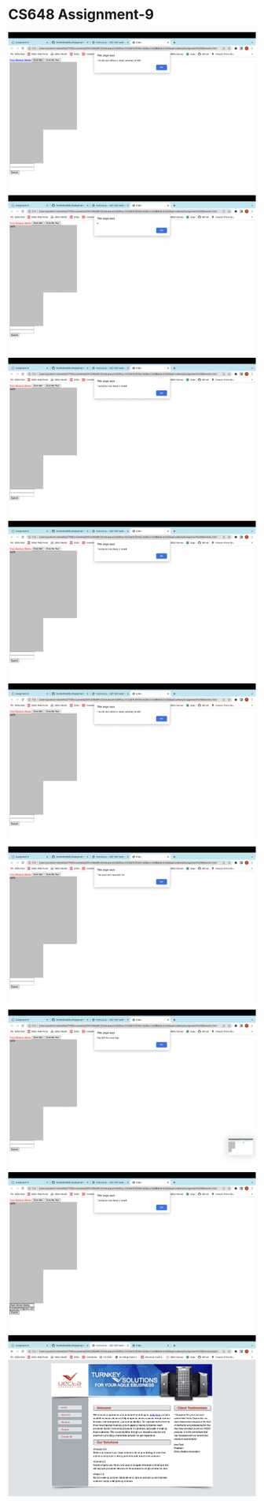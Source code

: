 # CS648 Assignment-9

<img src="screenshots/1.png" alt="">
<img src="screenshots/2.png" alt="">
<img src="screenshots/3.png" alt="">
<img src="screenshots/4.png" alt="">
<img src="screenshots/5.png" alt="">
<img src="screenshots/6.png" alt="">
<img src="screenshots/7.png" alt="">
<img src="screenshots/8.png" alt="">
<img src="screenshots/9.png" alt="">
